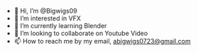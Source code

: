 - 👋 Hi, I’m @Bigwigs09
- 👀 I’m interested in VFX 
- 🌱 I’m currently learning Blender
- 💞️ I’m looking to collaborate on Youtube Video
- 📫 How to reach me by my email, abigwigs0723@gmail.com
  

<!---
Bigwigs09/Bigwigs09 is a ✨ special ✨ repository because its `README.md` (this file) appears on your GitHub profile.
You can click the Preview link to take a look at your changes.
--->
